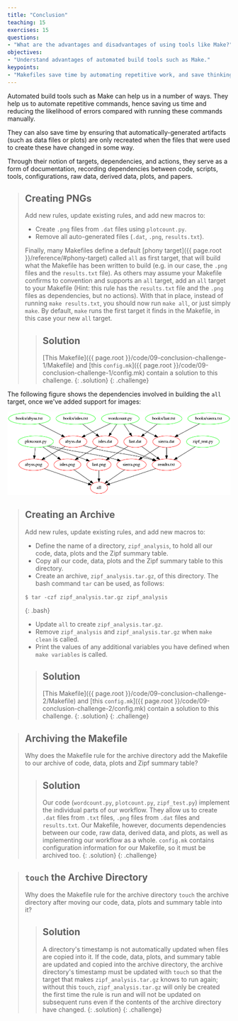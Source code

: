 ```yaml
---
title: "Conclusion"
teaching: 15
exercises: 15
questions:
- "What are the advantages and disadvantages of using tools like Make?"
objectives:
- "Understand advantages of automated build tools such as Make."
keypoints:
- "Makefiles save time by automating repetitive work, and save thinking by documenting how to reproduce results."
---
```


Automated build tools such as Make can help us in a number of
ways. They help us to automate repetitive commands, hence saving us
time and reducing the likelihood of errors compared with running
these commands manually.

They can also save time by ensuring that automatically-generated
artifacts (such as data files or plots) are only recreated when the
files that were used to create these have changed in some way.

Through their notion of targets, dependencies, and actions, they serve
as a form of documentation, recording dependencies between code,
scripts, tools, configurations, raw data, derived data, plots, and
papers.

> ## Creating PNGs
>
> Add new rules, update existing rules, and add new macros to:
>
> * Create `.png` files from `.dat` files using `plotcount.py`.
> * Remove all auto-generated files (`.dat`, `.png`,
>   `results.txt`).
>
> Finally, many Makefiles define a default [phony
> target]({{ page.root }}/reference/#phony-target) called `all` as first target,
> that will build what the Makefile has been written to build (e.g. in
> our case, the `.png` files and the `results.txt` file). As others
> may assume your Makefile confirms to convention and supports an
> `all` target, add an `all` target to your Makefile (Hint: this rule
> has the `results.txt` file and the `.png` files as dependencies, but
> no actions).  With that in place, instead of running `make
> results.txt`, you should now run `make all`, or just simply
> `make`. By default, `make` runs the first target it finds in the
> Makefile, in this case your new `all` target.
>
> > ## Solution
> > [This Makefile]({{ page.root }}/code/09-conclusion-challenge-1/Makefile)
> > and [this `config.mk`]({{ page.root }}/code/09-conclusion-challenge-1/config.mk)
> > contain a solution to this challenge.
> {: .solution}
{: .challenge}

The following figure shows the dependencies involved in building the `all` target, once we've added support for images:

![results.txt dependencies once images have been added](../fig/09-conclusion-challenge-1.png "results.txt dependencies once images have been added")

> ## Creating an Archive
>
> Add new rules, update existing rules, and add new macros to:
>
>  * Define the name of a directory, `zipf_analysis`, to hold all our
>    code, data, plots and the Zipf summary table.
> * Copy all our code, data, plots and the Zipf summary table to this
>   directory.
> * Create an archive, `zipf_analysis.tar.gz`, of this directory. The
>   bash command `tar` can be used, as follows:
>
> ~~~
> $ tar -czf zipf_analysis.tar.gz zipf_analysis
> ~~~
> {: .bash}
>
> * Update `all` to create `zipf_analysis.tar.gz`.
> * Remove `zipf_analysis` and `zipf_analysis.tar.gz` when `make
>   clean` is called.
> * Print the values of any additional variables you have defined when
>   `make variables` is called.
> 
> > ## Solution
> > [This Makefile]({{ page.root }}/code/09-conclusion-challenge-2/Makefile)
> > and [this `config.mk`]({{ page.root }}/code/09-conclusion-challenge-2/config.mk)
> > contain a solution to this challenge.
> {: .solution}
{: .challenge}

> ## Archiving the Makefile
>
> Why does the Makefile rule for the archive directory add the Makefile to our archive of code, data, plots and Zipf summary table?
>
> > ## Solution
> > Our code (`wordcount.py`, `plotcount.py`, `zipf_test.py`) implement
> > the individual parts of our workflow. They allow us to create `.dat`
> > files from `.txt` files, `.png` files from `.dat` files and
> > `results.txt`. Our Makefile, however, documents dependencies between
> > our code, raw data, derived data, and plots, as well as implementing
> > our workflow as a whole. `config.mk` contains configuration information
> > for our Makefile, so it must be archived too.
> {: .solution}
{: .challenge}

> ## `touch` the Archive Directory
>
> Why does the Makefile rule for the archive directory `touch` the archive directory after moving our code, data, plots and summary table into it?
>
> > ## Solution
> > A directory's timestamp is not automatically updated when files are copied into it.
> > If the code, data, plots, and summary table are updated and copied into the
> > archive directory, the archive directory's timestamp must be updated with `touch`
> > so that the target that makes `zipf_analysis.tar.gz` knows to run again;
> > without this `touch`, `zipf_analysis.tar.gz` will only be created the first time
> > the rule is run and will not be updated on subsequent runs even if the contents 
> > of the archive directory have changed.
> {: .solution}
{: .challenge}
